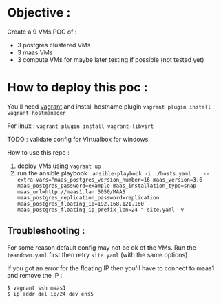 # Objective :

Create a 9 VMs POC of :
* 3 postgres clustered VMs
* 3 maas VMs
* 3 compute VMs for maybe later testing if possible (not tested yet)


# How to deploy this poc :

You'll need [vagrant](https://developer.hashicorp.com/vagrant/docs/installation) and install hostname plugin `vagrant plugin install vagrant-hostmanager`

For linux :
`vagrant plugin install vagrant-libvirt`

TODO : validate config for Virtualbox for windows

How to use this repo :

1. deploy VMs using `vagrant up`
2. run the ansible playbook : `ansible-playbook -i ./hosts.yaml    --extra-vars="maas_postgres_version_number=16 maas_version=3.6 maas_postgres_password=example maas_installation_type=snap maas_url=http://maas1.lan:5050/MAAS maas_postgres_replication_password=replication maas_postgres_floating_ip=192.168.121.160 maas_postgres_floating_ip_prefix_len=24 " site.yaml -v`

## Troubleshooting :

For some reason default config may not be ok of the VMs.
Run the `teardown.yaml` first then retry `site.yaml` (with the same options)

If you got an error for the floating IP then you'll have to connect to maas1 and remove the IP :
```
$ vagrant ssh maas1
$ ip addr del ip/24 dev ens5
```
